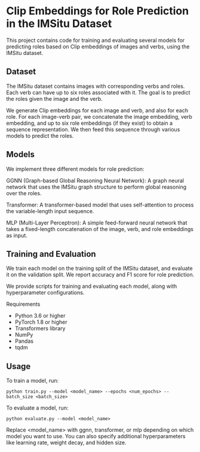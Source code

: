 # Clip Embeddings for Role Prediction in the IMSitu Dataset
This project contains code for training and evaluating several models for predicting roles based on Clip embeddings of images and verbs, using the IMSitu dataset.

## Dataset
The IMSitu dataset contains images with corresponding verbs and roles. Each verb can have up to six roles associated with it. The goal is to predict the roles given the image and the verb.

We generate Clip embeddings for each image and verb, and also for each role. For each image-verb pair, we concatenate the image embedding, verb embedding, and up to six role embeddings (if they exist) to obtain a sequence representation. We then feed this sequence through various models to predict the roles.

## Models
We implement three different models for role prediction:

GGNN (Graph-based Global Reasoning Neural Network): A graph neural network that uses the IMSitu graph structure to perform global reasoning over the roles.

Transformer: A transformer-based model that uses self-attention to process the variable-length input sequence.

MLP (Multi-Layer Perceptron): A simple feed-forward neural network that takes a fixed-length concatenation of the image, verb, and role embeddings as input.

## Training and Evaluation
We train each model on the training split of the IMSitu dataset, and evaluate it on the validation split. We report accuracy and F1 score for role prediction.

We provide scripts for training and evaluating each model, along with hyperparameter configurations.

Requirements
- Python 3.6 or higher
- PyTorch 1.8 or higher
- Transformers library
- NumPy
- Pandas
- tqdm

## Usage

To train a model, run:
```
python train.py --model <model_name> --epochs <num_epochs> --batch_size <batch_size>
```
To evaluate a model, run:
```
python evaluate.py --model <model_name>
```
Replace <model_name> with ggnn, transformer, or mlp depending on which model you want to use. You can also specify additional hyperparameters like learning rate, weight decay, and hidden size.